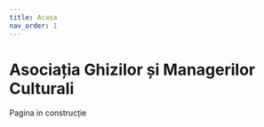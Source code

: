 ```yaml
---
title: Acasa
nav_order: 1
---
```


# Asociația Ghizilor și Managerilor Culturali

Pagina in construcție
